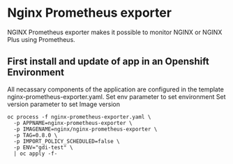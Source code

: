 # Nginx Prometheus exporter

NGINX Prometheus exporter makes it possible to monitor NGINX or NGINX Plus using Prometheus.

## First install and update of app in an Openshift Environment

All necassary components of the application are configured in the template nginx-prometheus-exporter.yaml.
Set env parameter to set environment
Set version parameter to set Image version
```
oc process -f nginx-prometheus-exporter.yaml \
  -p APPNAME=nginx-prometheus-exporter \
  -p IMAGENAME=nginx/nginx-prometheus-exporter \
  -p TAG=0.8.0 \
  -p IMPORT_POLICY_SCHEDULED=false \
  -p ENV="gdi-test" \
  | oc apply -f-
```
